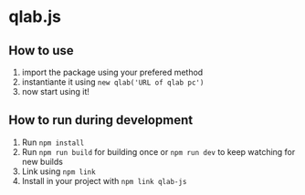 # qlab.js

## How to use

1. import the package using your prefered method
2. instantiante it using `new qlab('URL of qlab pc')`
3. now start using it!

## How to run during development

1. Run `npm install`
2. Run `npm run build` for building once or `npm run dev` to keep watching for new builds
3. Link using `npm link`
4. Install in your project with `npm link qlab-js`
